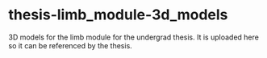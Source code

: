 # thesis-limb_module-3d_models
3D models for the limb module for the undergrad thesis.  It is uploaded here so it can be referenced by the thesis.
